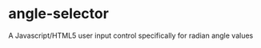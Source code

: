 angle-selector
==============

A Javascript/HTML5 user input control specifically for radian angle values
